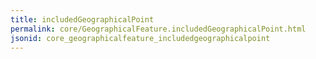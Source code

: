 ```yaml
---
title: includedGeographicalPoint
permalink: core/GeographicalFeature.includedGeographicalPoint.html
jsonid: core_geographicalfeature_includedgeographicalpoint
---
```

